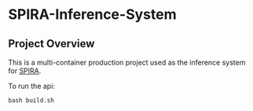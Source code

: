 # SPIRA-Inference-System

## Project Overview

This is a multi-container production project used as the inference system for [SPIRA](https://spira.ime.usp.br/coleta/).

To run the api:

```
bash build.sh
```
